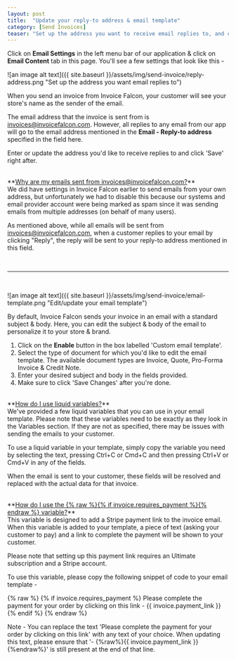 ```yaml
---
layout: post
title:  "Update your reply-to address & email template"
category: [Send Invoices]
teaser: "Set up the address you want to receive email replies to, and change your email template."
---
```


Click on **Email Settings** in the left menu bar of our application & click on **Email Content** tab in this page. You'll see a few settings that look like this -

![an image alt text]({{ site.baseurl }}/assets/img/send-invoice/reply-address.png "Set up the address you want email replies to")

When you send an invoice from Invoice Falcon, your customer will see your store's name as the sender of the email.

The email address that the invoice is sent from is invoices@invoicefalcon.com. However, all replies to any email from our app will go to the email address mentioned in the **Email - Reply-to address** specified in the field here.

Enter or update the address you'd like to receive replies to and click 'Save' right after.

<br/>
**<u>Why are my emails sent from invoices@invoicefalcon.com?</u>**
<br/>
We did have settings in Invoice Falcon earlier to send emails from your own address, but unfortunately we had to disable this because our systems and email provider account were being marked as spam since it was sending emails from multiple addresses (on behalf of many users). 

As mentioned above, while all emails will be sent from invoices@invoicefalcon.com, when a customer replies to your email by clicking "Reply", the reply will be sent to your reply-to address mentioned in this field.


<br/>
<hr/>
<br/>

![an image alt text]({{ site.baseurl }}/assets/img/send-invoice/email-template.png "Edit/update your email template")

By default, Invoice Falcon sends your invoice in an email with a standard subject & body. Here, you can edit the subject & body of the email to personalize it to your store & brand.

1. Click on the **Enable** button in the box labelled 'Custom email template'.
2. Select the type of document for which you'd like to edit the email template. The available document types are Invoice, Quote, Pro-Forma Invoice & Credit Note.
3. Enter your desired subject and body in the fields provided.
4. Make sure to click 'Save Changes' after you're done.

<br/>
**<u>How do I use liquid variables?</u>**
<br/>
We've provided a few liquid variables that you can use in your email template. Please note that these variables need to be exactly as they look in the Variables section. If they are not as specified, there may be issues with sending the emails to your customer.

To use a liquid variable in your template, simply copy the variable you need by selecting the text, pressing Ctrl+C or Cmd+C and then pressing Ctrl+V or Cmd+V in any of the fields.

When the email is sent to your customer, these fields will be resolved and replaced with the actual data for that invoice.

<br/>
**<u>How do I use the {% raw %}{% if invoice.requires_payment %}{% endraw %} variable?</u>**
<br/>
This variable is designed to add a Stripe payment link to the invoice email. When this variable is added to your template, a piece of text (asking your customer to pay) and a link to complete the payment will be shown to your customer.

Please note that setting up this payment link requires an Ultimate subscription and a Stripe account.

To use this variable, please copy the following snippet of code to your email template -

{% raw %}
    {% if invoice.requires_payment %}
    Please complete the payment for your order by clicking on this link - {{ invoice.payment_link }}
    {% endif %}
{% endraw %}

Note - You can replace the text 'Please complete the payment for your order by clicking on this link' with any text of your choice. When updating this text, please ensure that '- {%raw%}{{ invoice.payment_link }}{%endraw%}' is still present at the end of that line.
